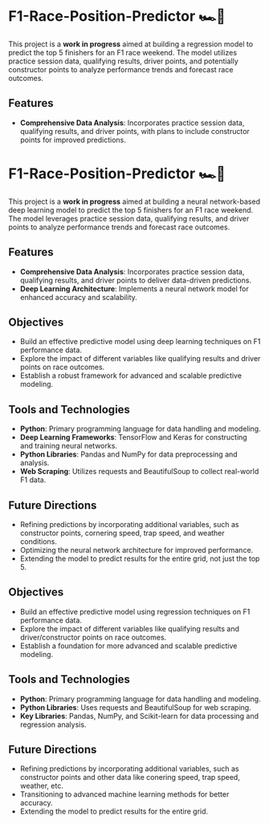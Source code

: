 # F1-Race-Position-Predictor 🏎️🏁

This project is a **work in progress** aimed at building a regression model to predict the top 5 finishers for an F1 race weekend. The model utilizes practice session data, qualifying results, driver points, and potentially constructor points to analyze performance trends and forecast race outcomes.

## Features
- **Comprehensive Data Analysis**: Incorporates practice session data, qualifying results, and driver points, with plans to include constructor points for improved predictions.
# F1-Race-Position-Predictor 🏎️🏁

This project is a **work in progress** aimed at building a neural network-based deep learning model to predict the top 5 finishers for an F1 race weekend. The model leverages practice session data, qualifying results, and driver points to analyze performance trends and forecast race outcomes.

## Features
- **Comprehensive Data Analysis**: Incorporates practice session data, qualifying results, and driver points to deliver data-driven predictions.
- **Deep Learning Architecture**: Implements a neural network model for enhanced accuracy and scalability.

## Objectives
- Build an effective predictive model using deep learning techniques on F1 performance data.
- Explore the impact of different variables like qualifying results and driver points on race outcomes.
- Establish a robust framework for advanced and scalable predictive modeling.

## Tools and Technologies
- **Python**: Primary programming language for data handling and modeling.
- **Deep Learning Frameworks**: TensorFlow and Keras for constructing and training neural networks.
- **Python Libraries**: Pandas and NumPy for data preprocessing and analysis.
- **Web Scraping**: Utilizes requests and BeautifulSoup to collect real-world F1 data.

## Future Directions
- Refining predictions by incorporating additional variables, such as constructor points, cornering speed, trap speed, and weather conditions.
- Optimizing the neural network architecture for improved performance.
- Extending the model to predict results for the entire grid, not just the top 5.

## Objectives
- Build an effective predictive model using regression techniques on F1 performance data.
- Explore the impact of different variables like qualifying results and driver/constructor points on race outcomes.
- Establish a foundation for more advanced and scalable predictive modeling.

## Tools and Technologies
- **Python**: Primary programming language for data handling and modeling.
- **Python Libraries**: Uses requests and BeautifulSoup for web scraping.
- **Key Libraries**: Pandas, NumPy, and Scikit-learn for data processing and regression analysis.

## Future Directions
- Refining predictions by incorporating additional variables, such as constructor points and other data like conering speed, trap speed, weather, etc.
- Transitioning to advanced machine learning methods for better accuracy.
- Extending the model to predict results for the entire grid.
